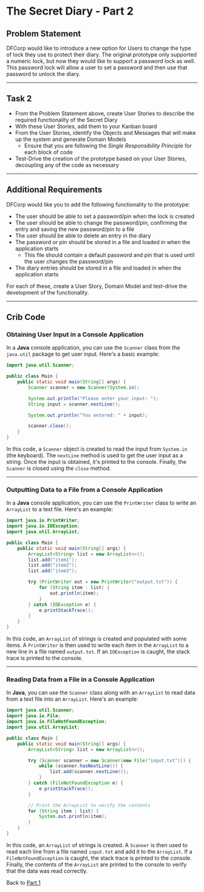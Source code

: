 # The Secret Diary - Part 2

## Problem Statement

DFCorp would like to introduce a new option for Users to change the type of lock they use to protect their diary.  The original prototype only supported a numeric lock, but now they would like to support a password lock as well. This password lock will allow a user to set a password and then use that password to unlock the diary.

---

## Task 2

- From the Problem Statement above, create User Stories to describe the required functionality of the Secret Diary
- With these User Stories, add them to your Kanban board
- From the User Stories, identify the Objects and Messages that will make up the system and generate Domain Models
  - Ensure that you are following the *Single Responsibility Principle* for each block of code
- Test-Drive the creation of the prototype based on your User Stories, decoupling any of the code as necessary

---

## Additional Requirements

DFCorp would like you to add the following functionality to the prototype:

- The user should be able to set a password/pin when the lock is created
- The user should be able to change the password/pin, confirming the entry and saving the new password/pin to a file
- The user should be able to delete an entry in the diary
- The password or pin should be stored in a file and loaded in when the application starts
  - This file should contain a default password and pin that is used until the user changes the password/pin
- The diary entries should be stored in a file and loaded in when the application starts

For each of these, create a User Story, Domain Model and test-drive the development of the functionality.

---

## Crib Code

### Obtaining User Input in a Console Application

In a **Java** console application, you can use the `Scanner` class from the `java.util` package to get user input. Here's a basic example:

```java
import java.util.Scanner;

public class Main {
    public static void main(String[] args) {
        Scanner scanner = new Scanner(System.in);

        System.out.println("Please enter your input: ");
        String input = scanner.nextLine();

        System.out.println("You entered: " + input);

        scanner.close();
    }
}
```

In this code, a `Scanner` object is created to read the input from `System.in` (the keyboard). The `nextLine` method is used to get the user input as a string. Once the input is obtained, it's printed to the console. Finally, the `Scanner` is closed using the `close` method.

---

### Outputting Data to a File from a Console Application

In a **Java** console application, you can use the `PrintWriter` class to write an `ArrayList` to a text file. Here's an example:

```java
import java.io.PrintWriter;
import java.io.IOException;
import java.util.ArrayList;

public class Main {
    public static void main(String[] args) {
        ArrayList<String> list = new ArrayList<>();
        list.add("item1");
        list.add("item2");
        list.add("item3");

        try (PrintWriter out = new PrintWriter("output.txt")) {
            for (String item : list) {
                out.println(item);
            }
        } catch (IOException e) {
            e.printStackTrace();
        }
    }
}
```

In this code, an `ArrayList` of strings is created and populated with some items. A `PrintWriter` is then used to write each item in the `ArrayList` to a new line in a file named `output.txt`. If an `IOException` is caught, the stack trace is printed to the console.

---

### Reading Data from a File in a Console Application

In **Java**, you can use the `Scanner` class along with an `ArrayList` to read data from a text file into an `ArrayList`. Here's an example:

```java
import java.util.Scanner;
import java.io.File;
import java.io.FileNotFoundException;
import java.util.ArrayList;

public class Main {
    public static void main(String[] args) {
        ArrayList<String> list = new ArrayList<>();

        try (Scanner scanner = new Scanner(new File("input.txt"))) {
            while (scanner.hasNextLine()) {
                list.add(scanner.nextLine());
            }
        } catch (FileNotFoundException e) {
            e.printStackTrace();
        }

        // Print the ArrayList to verify the contents
        for (String item : list) {
            System.out.println(item);
        }
    }
}
```

In this code, an `ArrayList` of strings is created. A `Scanner` is then used to read each line from a file named `input.txt` and add it to the `ArrayList`. If a `FileNotFoundException` is caught, the stack trace is printed to the console. Finally, the contents of the `ArrayList` are printed to the console to verify that the data was read correctly.

Back to [Part 1](../secret-diary-pair-programming-java-ethan-remel/README.md)
